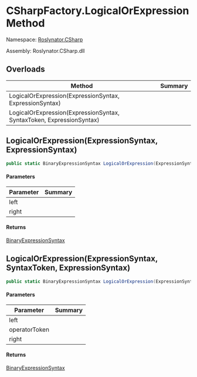 # CSharpFactory\.LogicalOrExpression Method

Namespace: [Roslynator.CSharp](../../README.md)

Assembly: Roslynator\.CSharp\.dll

## Overloads

| Method | Summary |
| ------ | ------- |
| LogicalOrExpression\(ExpressionSyntax, ExpressionSyntax\) | |
| LogicalOrExpression\(ExpressionSyntax, SyntaxToken, ExpressionSyntax\) | |

## LogicalOrExpression\(ExpressionSyntax, ExpressionSyntax\)

```csharp
public static BinaryExpressionSyntax LogicalOrExpression(ExpressionSyntax left, ExpressionSyntax right)
```

#### Parameters

| Parameter | Summary |
| --------- | ------- |
| left | |
| right | |

#### Returns

[BinaryExpressionSyntax](https://docs.microsoft.com/en-us/dotnet/api/microsoft.codeanalysis.csharp.syntax.binaryexpressionsyntax)


## LogicalOrExpression\(ExpressionSyntax, SyntaxToken, ExpressionSyntax\)

```csharp
public static BinaryExpressionSyntax LogicalOrExpression(ExpressionSyntax left, SyntaxToken operatorToken, ExpressionSyntax right)
```

#### Parameters

| Parameter | Summary |
| --------- | ------- |
| left | |
| operatorToken | |
| right | |

#### Returns

[BinaryExpressionSyntax](https://docs.microsoft.com/en-us/dotnet/api/microsoft.codeanalysis.csharp.syntax.binaryexpressionsyntax)


